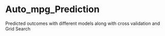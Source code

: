 # Auto_mpg_Prediction
Predicted outcomes with different models along with cross validation and Grid Search
